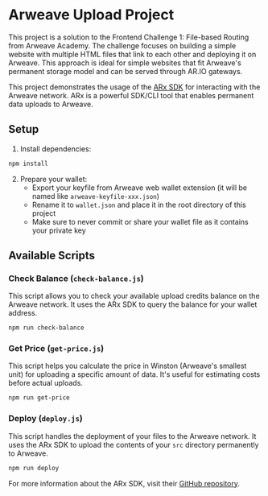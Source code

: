 # Arweave Upload Project

This project is a solution to the Frontend Challenge 1: File-based Routing from Arweave Academy. The challenge focuses on building a simple website with multiple HTML files that link to each other and deploying it on Arweave. This approach is ideal for simple websites that fit Arweave's permanent storage model and can be served through AR.IO gateways.

This project demonstrates the usage of the [ARx SDK](https://github.com/permaweb/arx) for interacting with the Arweave network. ARx is a powerful SDK/CLI tool that enables permanent data uploads to Arweave.

## Setup

1. Install dependencies:
```bash
npm install
```

2. Prepare your wallet:
   - Export your keyfile from Arweave web wallet extension (it will be named like `arweave-keyfile-xxx.json`)
   - Rename it to `wallet.json` and place it in the root directory of this project
   - Make sure to never commit or share your wallet file as it contains your private key

## Available Scripts

### Check Balance (`check-balance.js`)

This script allows you to check your available upload credits balance on the Arweave network. It uses the ARx SDK to query the balance for your wallet address.

```bash
npm run check-balance
```

### Get Price (`get-price.js`)

This script helps you calculate the price in Winston (Arweave's smallest unit) for uploading a specific amount of data. It's useful for estimating costs before actual uploads.

```bash
npm run get-price
```

### Deploy (`deploy.js`)

This script handles the deployment of your files to the Arweave network. It uses the ARx SDK to upload the contents of your `src` directory permanently to Arweave.

```bash
npm run deploy
```

For more information about the ARx SDK, visit their [GitHub repository](https://github.com/permaweb/arx).
